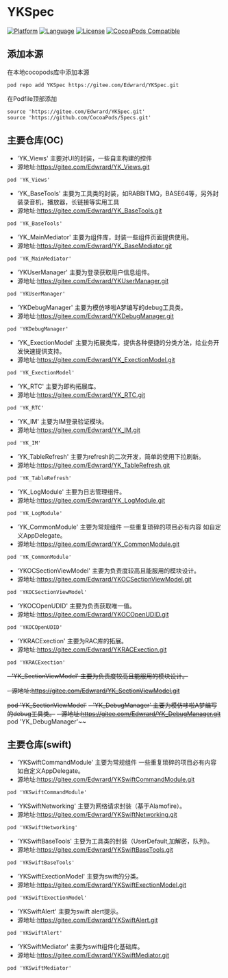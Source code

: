 # YKSpec

[![Platform](https://img.shields.io/badge/platform-iOS-red.svg)](https://developer.apple.com/iphone/index.action) [![Language](http://img.shields.io/badge/language-OC-yellow.svg?style=flat )](https://en.wikipedia.org/wiki/Objective-C) [![License](https://img.shields.io/badge/license-MIT-blue.svg)](http://mit-license.org) [![CocoaPods Compatible](https://img.shields.io/badge/cocoapod-last-green.svg)](https://gitee.com/Edwrard/YKSpec)

## 添加本源
在本地cocopods库中添加本源

```
pod repo add YKSpec https://gitee.com/Edwrard/YKSpec.git
```


在Podfile顶部添加

```
source 'https://gitee.com/Edwrard/YKSpec.git'
source 'https://github.com/CocoaPods/Specs.git'
```

## <a name="oc">主要仓库(OC)</a>

- 'YK_Views'   主要对UI的封装，一些自主构建的控件
- 源地址:https://gitee.com/Edwrard/YK_Views.git
```
pod 'YK_Views'
```

- 'YK_BaseTools'    主要为工具类的封装，如RABBITMQ，BASE64等，另外封装录音机，播放器，长链接等实用工具
- 源地址:https://gitee.com/Edwrard/YK_BaseTools.git
```
pod 'YK_BaseTools'
```
- 'YK_MainMediator' 主要为组件库，封装一些组件页面提供使用。
- 源地址:https://gitee.com/Edwrard/YK_BaseMediator.git
```
pod 'YK_MainMediator'
```
- 'YKUserManager' 主要为登录获取用户信息组件。
- 源地址:https://gitee.com/Edwrard/YKUserManager.git
```
pod 'YKUserManager'
```
- 'YKDebugManager' 主要为模仿哆啦A梦编写的debug工具类。
- 源地址:https://gitee.com/Edwrard/YKDebugManager.git
```
pod 'YKDebugManager'
```
- 'YK_ExectionModel' 主要为拓展类库，提供各种便捷的分类方法，给业务开发快速提供支持。
- 源地址:https://gitee.com/Edwrard/YK_ExectionModel.git
```
pod 'YK_ExectionModel'
```
- 'YK_RTC' 主要为即构拓展库。
- 源地址:https://gitee.com/Edwrard/YK_RTC.git
```
pod 'YK_RTC'
```
- 'YK_IM' 主要为IM登录验证模块。
- 源地址:https://gitee.com/Edwrard/YK_IM.git
```
pod 'YK_IM'
```
- 'YK_TableRefresh' 主要为refresh的二次开发，简单的使用下拉刷新。
- 源地址:https://gitee.com/Edwrard/YK_TableRefresh.git
```
pod 'YK_TableRefresh'
```
- 'YK_LogModule' 主要为日志管理组件。
- 源地址:https://gitee.com/Edwrard/YK_LogModule.git
```
pod 'YK_LogModule'
```
- 'YK_CommonModule' 主要为常规组件 一些重复琐碎的项目必有内容 如自定义AppDelegate。
- 源地址:https://gitee.com/Edwrard/YK_CommonModule.git
```
pod 'YK_CommonModule'
```
- 'YKOCSectionViewModel' 主要为负责度较高且能服用的模块设计。
- 源地址:https://gitee.com/Edwrard/YKOCSectionViewModel.git
```
pod 'YKOCSectionViewModel'
```
- 'YKOCOpenUDID' 主要为负责获取唯一值。
- 源地址:https://gitee.com/Edwrard/YKOCOpenUDID.git
```
pod 'YKOCOpenUDID'
```
- 'YKRACExection' 主要为RAC库的拓展。
- 源地址:https://gitee.com/Edwrard/YKRACExection.git
```
pod 'YKRACExection'
```
~~- 'YK_SectionViewModel' 主要为负责度较高且能服用的模块设计。~~

~~- 源地址:https://gitee.com/Edwrard/YK_SectionViewModel.git~~

~~pod 'YK_SectionViewModel'~~
~~- 'YK_DebugManager' 主要为模仿哆啦A梦编写的debug工具类。~~
~~- 源地址:https://gitee.com/Edwrard/YK_DebugManager.git~~
pod 'YK_DebugManager'~~

## <a name="swift">主要仓库(swift)</a>

- 'YKSwiftCommandModule' 主要为常规组件 一些重复琐碎的项目必有内容 如自定义AppDelegate。
- 源地址:https://gitee.com/Edwrard/YKSwiftCommandModule.git
```
pod 'YKSwiftCommandModule'
```
- 'YKSwiftNetworking' 主要为网络请求封装（基于Alamofire）。
- 源地址:https://gitee.com/Edwrard/YKSwiftNetworking.git
```
pod 'YKSwiftNetworking'
```
- 'YKSwiftBaseTools' 主要为工具类的封装（UserDefault,加解密，队列)。
- 源地址:https://gitee.com/Edwrard/YKSwiftBaseTools.git
```
pod 'YKSwiftBaseTools'
```
- 'YKSwiftExectionModel' 主要为swift的分类。
- 源地址:https://gitee.com/Edwrard/YKSwiftExectionModel.git
```
pod 'YKSwiftExectionModel'
```
- 'YKSwiftAlert' 主要为swift alert提示。
- 源地址:https://gitee.com/Edwrard/YKSwiftAlert.git
```
pod 'YKSwiftAlert'
```
- 'YKSwiftMediator' 主要为swift组件化基础库。
- 源地址:https://gitee.com/Edwrard/YKSwiftMediator.git
```
pod 'YKSwiftMediator'
```
